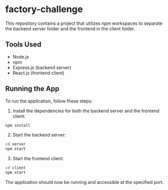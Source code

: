# factory-challenge

This repository contains a project that utilizes npm workspaces to separate the backend server folder and the frontend in the client folder.

## Tools Used
- Node.js
- npm
- Express.js (backend server)
- React.js (frontend client)

## Running the App
To run the application, follow these steps:

1. Install the dependencies for both the backend server and the frontend client:
  ```bash
  npm install
  ```

2. Start the backend server:
  ```bash
  cd server
  npm start
  ```

3. Start the frontend client:
  ```bash
  cd client
  npm start
  ```

The application should now be running and accessible at the specified port.


